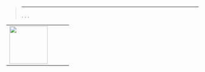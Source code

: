 
>****
>. . .
> [](https://market.jeedom.com/index.php?v=d&p=market&type=plugin&categorie=lightmanager) 


| | | | |
|--- | --- | --- | ---|
|<img src="./beta/._icon.png" class="pluginLogo" width="100" />||<br/>|[](./beta/index.md)<br/>[](https://market.jeedom.com/index.php?v=d&p=market_display&id=4199)<br/>[](./beta/changelog.md)|
